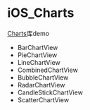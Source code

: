 # iOS_Charts


[Charts](https://github.com/danielgindi/Charts)库demo
- BarChartView
- PieChartView
- LineChartView
- CombinedChartView
- BubbleChartView
- RadarChartView
- CandleStickChartView
- ScatterChartView
